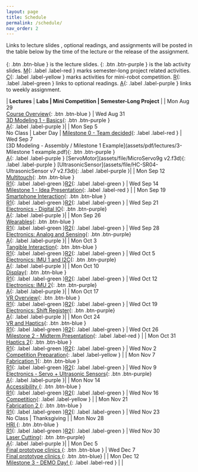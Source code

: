 ```yaml
---
layout: page
title: Schedule
permalink: /schedule/
nav_order: 2
---
```

Links to lecture slides , optional readings, and assignments will be posted in the table below by the time of the lecture or the release of the assignment. <br> <br>
[](){: .btn .btn-blue } is the lecture slides.
[](){: .btn .btn-purple } is the lab activity slides.
[M](){: .label .label-red } marks semester-long project related activities.
[C](){: .label .label-yellow } marks activities for mini-robot competition.
[R](){: .label .label-green } links to optional readings.
[A](){: .label .label-purple } links to weekly assignment.

| **Lectures**                     |   **Labs \| Mini Competition \|  Semester-Long Project**            |
| Mon Aug 29 <br> [Course Overview](assets/pdf/lectures/0-Overview.pdf){: .btn .btn-blue }                            | Wed Aug 31 <br> [3D Modeling 1 - Basics](https://umd.hosted.panopto.com/Panopto/Pages/Viewer.aspx?id=c9561f4c-006c-453a-bf04-af03011525b4){: .btn .btn-purple   } <br> [A](assets/pdf/assignments/CMSC730_Fall22_A1.pdf){: .label .label-purple }|
| Mon Sep 5 <br> No Class \| Laber Day \| [Milestone 0 - Team decided](){: .label .label-red }                        | Wed Sep 7 <br> [3D Modeling - Assembly / Milestone 1 Example](assets/pdf/lectures/3-Milestone 1 example.pdf){: .btn .btn-purple   } <br> [A](assets/pdf/assignments/CMSC730_Fall22_A2.pdf){: .label .label-purple } [ServoMotor](assets/file/MicroServo9g v2.f3d){: .label .label-purple } [UltrasonicSensor](assets/file/HC-SR04-UltrasonicSensor v7 v2.f3d){: .label .label-purple }|
| Mon Sep 12 <br> [Multitouch](https://smartlab.cs.umd.edu/CMSC730/assets/pdf/lectures/4-Multi-touch%20Technology.pdf){: .btn .btn-blue } <br>[R1](https://dl.acm.org/doi/abs/10.1145/502348.502389){: .label .label-green }[R2](https://dl.acm.org/doi/abs/10.1145/3332165.3347873){: .label .label-green }                                 | Wed Sep 14 <br> [Milestone 1 - Idea Presentation](){: .label .label-red } | 
| Mon Sep 19 <br> [ Smartphone Interaction](https://smartlab.cs.umd.edu/CMSC730/assets/pdf/lectures/6-Mobile%20Interaction.pdf){: .btn .btn-blue } <br>[R1](https://dl.acm.org/doi/10.1145/3290605.3300254){: .label .label-green }[R2](https://dl.acm.org/doi/10.1145/2501988.2502049){: .label .label-green }             | Wed Sep 21 <br> [Electronics - Digital IO](){: .btn .btn-purple} <br> [A](){: .label .label-purple }|
| Mon Sep 26 <br> [ Wearables](){: .btn .btn-blue }  <br>[R1](){: .label .label-green }[R2](){: .label .label-green }            | Wed Sep 28 <br> [Electronics: Analog and Sensing](){: .btn .btn-purple} <br> [A](){: .label .label-purple }|
| Mon Oct 3 <br> [ Tangible Interaction](){: .btn .btn-blue }   <br>[R1](){: .label .label-green }[R2](){: .label .label-green }           | Wed Oct 5 <br> [Electronics: IMU 1 and I2C](){: .btn .btn-purple} <br> [A](){: .label .label-purple }|
| Mon Oct 10 <br> [ Display](){: .btn .btn-blue }    <br>[R1](){: .label .label-green }[R2](){: .label .label-green }          | Wed Oct 12 <br> [Electronics: IMU 2](){: .btn .btn-purple} <br> [A](){: .label .label-purple }|
| Mon Oct 17 <br> [ VR Overview](){: .btn .btn-blue }   <br>[R1](){: .label .label-green }[R2](){: .label .label-green }           | Wed Oct 19 <br> [Electronics: Shift Register](){: .btn .btn-purple} <br> [A](){: .label .label-purple }|
| Mon Oct 24 <br> [ VR and Haptics](){: .btn .btn-blue }  <br>[R1](){: .label .label-green }[R2](){: .label .label-green }            | Wed Oct 26 <br> [Milestone 2 - Midterm Presentation](){: .label .label-red } |
| Mon Oct 31 <br> [ Haptics 2](){: .btn .btn-blue }   <br>[R1](){: .label .label-green }[R2](){: .label .label-green }           | Wed Nov 2 <br> [Competition Preparation](){: .label .label-yellow } |
| Mon Nov 7 <br> [ Fabrication 1](){: .btn .btn-blue }    <br>[R1](){: .label .label-green }[R2](){: .label .label-green }          | Wed Nov 9 <br> [Electronics - Servo + Ultrasonic Sensors](){: .btn .btn-purple} <br> [A](){: .label .label-purple }|
| Mon Nov 14 <br> [ Accessibility ](){: .btn .btn-blue }   <br>[R1](){: .label .label-green }[R2](){: .label .label-green }           | Wed Nov 16 <br> [Competition](){: .label .label-yellow } |
| Mon Nov 21 <br> [ Fabrication 2 ](){: .btn .btn-blue }  <br>[R1](){: .label .label-green }[R2](){: .label .label-green }            | Wed Nov 23 <br> No Class \| Thanksgiving |
| Mon Nov 28 <br> [ HRI ](){: .btn .btn-blue }   <br>[R1](){: .label .label-green }[R2](){: .label .label-green }           | Wed Nov 30 <br> [Laser Cutting](){: .btn .btn-purple} <br> [A](){: .label .label-purple }|
| Mon Dec 5 <br> [ Final prototype clinics ](){: .btn .btn-blue }              | Wed Dec 7 <br> [ Final prototype clinics ](){: .btn .btn-blue} |
| Mon Dec 12 <br> [Milestone 3 - DEMO Day! ](){: .label .label-red }              | |
